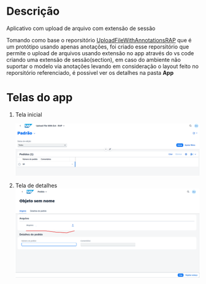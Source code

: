 # Descrição
Aplicativo com upload de arquivo com extensão de sessão

Tomando como base o reporsitório [UploadFileWithAnnotationsRAP](https://github.com/DaviCastr/UploadFileWithAnnotationsRAP) que é um protótipo usando apenas anotações, foi criado esse 
reporsitório que permite o upload de arquivos usando extensão no app através do vs code criando uma extensão de sessão(section), em caso do ambiente não suportar o modelo via anotações levando em consideração o layout feito no reporsitório referenciado, é possivel ver os detalhes na pasta **App**

# Telas do app

1. Tela inicial

    ![Início](img/telainicial.png)

2. Tela de detalhes
    ![Detalhes  odata v2](img/detalhes.png)
   
